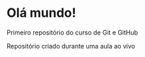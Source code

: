# Olá mundo!
 Primeiro repositório do curso de Git e GitHub

Repositório criado durante uma aula ao vivo